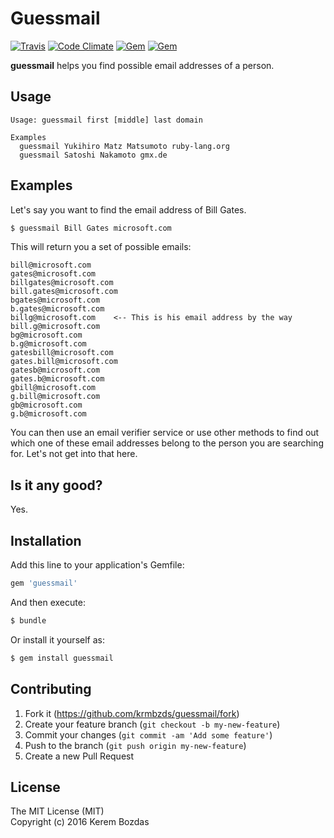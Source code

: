 # Guessmail

[![Travis](https://img.shields.io/travis/krmbzds/guessmail.svg)](https://travis-ci.org/krmbzds/guessmail)
[![Code Climate](https://img.shields.io/codeclimate/github/krmbzds/guessmail.svg)](https://codeclimate.com/github/krmbzds/guessmail)
[![Gem](https://img.shields.io/gem/dt/guessmail.svg)](https://rubygems.org/gems/guessmail)
[![Gem](https://img.shields.io/gem/v/guessmail.svg)](https://rubygems.org/gems/guessmail)

**guessmail** helps you find possible email addresses of a person.

## Usage

```
Usage: guessmail first [middle] last domain

Examples
  guessmail Yukihiro Matz Matsumoto ruby-lang.org
  guessmail Satoshi Nakamoto gmx.de
```

## Examples

Let's say you want to find the email address of Bill Gates.

```sh
$ guessmail Bill Gates microsoft.com  
```

This will return you a set of possible emails:

```
bill@microsoft.com
gates@microsoft.com
billgates@microsoft.com
bill.gates@microsoft.com
bgates@microsoft.com
b.gates@microsoft.com
billg@microsoft.com    <-- This is his email address by the way
bill.g@microsoft.com
bg@microsoft.com
b.g@microsoft.com
gatesbill@microsoft.com
gates.bill@microsoft.com
gatesb@microsoft.com
gates.b@microsoft.com
gbill@microsoft.com
g.bill@microsoft.com
gb@microsoft.com
g.b@microsoft.com
```

You can then use an email verifier service or use other methods to find out which one of these email addresses belong to the person you are searching for. Let's not get into that here.

## Is it any good?

Yes.

## Installation

Add this line to your application's Gemfile:

```ruby
gem 'guessmail'
```

And then execute:

```sh
$ bundle
```

Or install it yourself as:

```sh
$ gem install guessmail
```

## Contributing

1. Fork it (https://github.com/krmbzds/guessmail/fork)
2. Create your feature branch (`git checkout -b my-new-feature`)
3. Commit your changes (`git commit -am 'Add some feature'`)
4. Push to the branch (`git push origin my-new-feature`)
5. Create a new Pull Request

## License

The MIT License (MIT)  
Copyright (c) 2016 Kerem Bozdas
